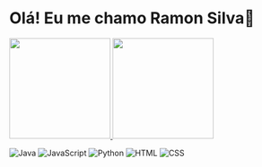 # Olá! Eu me chamo Ramon Silva👋

<div>
    <a href="https://beacons.ai/?username-ramon06dev">
    <img height="180em" src="https://github-readme-stats.vercel.app/api?username-ramon06dev&show_icons-truestheme dark&include_all_commits-true&count_private-true"/> 
    <img height="180em" src="https://github-readme-stats.vercel.app/api/top-langs/?username-ramon06dev&layout-compact&langs_count=16&theme-dark"/>
    </a>
</div>


















   ![Java](https://img.shields.io/badge/Java-ED8B00?style=for-the-badge&logo=openjdk&logoColor=white)
   ![JavaScript](https://img.shields.io/badge/JavaScript-F7DF1E?style=for-the-badge&logo=javascript&logoColor=black)
   ![Python](https://img.shields.io/badge/Python-14354C?style=for-the-badge&logo=python&logoColor=white)
   ![HTML](https://img.shields.io/badge/HTML5-E34F26?style=for-the-badge&logo=html5&logoColor=white)
   ![CSS](https://img.shields.io/badge/CSS-239120?&style=for-the-badge&logo=css3&logoColor=white)

 
